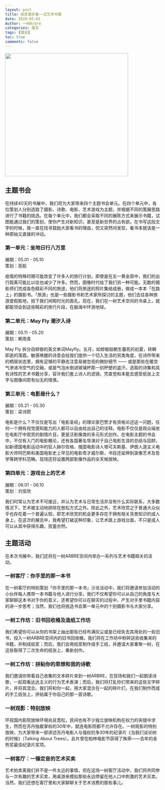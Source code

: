 ```yaml
---
layout: post
title: 纸浆爱好者——泛艺术书展
date: 2020-05-01
Author: 一树Arbre
categories: 展览
tags: [展览]
toc: true
comments: false
--- 
```


<img src="https://s2.loli.net/2022/09/02/e52b9SXg7FOCkwc.jpg" width="400px" />


## 主题书会

在持续40天的书展中，我们将为大家带来四个主题书会单元。在四个单元中，各位策划人分别选取了摄影、诗歌、电影、艺术游戏为主题，并根据不同的策展思路进行了书籍的挑选。在每个单元中，我们都会采取不同的展陈方式来展示书籍，试图能通过我们的策划，使你产生对新知识，甚至是新世界的占有欲。在书写这段文字的时候，我一直在找寻鼓励大家看书的理由，但又突然间发现，看书本就该是一种原始又直接的冲动。

### 第一单元：坐地日行八万里

展期：05.01 - 05.10  
策划：高航

疫情的特殊时期可能改变了许多人的旅行计划，即使是在五一黄金周中，我们的出行距离可能比以往也减少了许多。然而，图像时代给了我们另一种可能。无数的摄影师们完成各色精彩不同的旅途，他们将旅途的照片集结成册，做成一本本「在路上」的摄影书。「旅游」也是一些摄影书和艺术家所探讨的主题，他们去往各种旅游度假胜地，拍下我们闲暇时光的面孔。现在，我们在一树艺术空间的书桌上，就都能领会到这些精彩的旅行片段，在脑海中环游地球。

### 第二单元：May Fly 潮汐入诗

展期：05.11 - 05.20  
策划：赖雨青

May Fly 拆分自蜉蝣的英文单词Mayfly。五月，如蜉蝣般朝生暮死的初夏，转瞬即逝的落霞。敏感唤醒的诗意会给我们提供一个切入生活的另类角度，在诗所带来的栖居状态里，拥有足够的平静去注意易被忽视的微妙细节 —— 或是那些在暖空气渗进冷空气的交融，或是气泡水倒进玻璃杯那一刻杯壁的盗汗。选取的诗集和具有诗性的艺术书籍分享，容许我们套上诗人的滤镜，凭直觉和本能去感受纸张上文字与图像间若有似无的情愫。

### 第三单元：电影是什么？

展期：05.21 - 05.30  
策划：梁诗蔚

电影是什么？不仅仅是写出「电影圣经」的理论家巴赞才有资格论述这一问题，任何一个拥有视觉感知能力的人都可以自由给出自己的诠释。电影不仅仅是观众端坐在电影厅中观赏的剧情片目，更是泛影像类的多元形式创作。在电影主题的书会中，不仅有入门的电影概论，还有各国著名导演对于自己电影生涯的总结与回顾，如新德国电影运动中的狂人赫尔佐格、俄国电影诗人塔可夫斯基、伊朗人道主义电影大师阿巴斯和美国电影史上罕见的电影奇才威尔斯，书目还延伸到录像艺术及哲学等跨学科范畴。现场还将设置两部影像作品的全天候放映。

### 第四单元：游戏台上的艺术

展期：06.01 - 06.10  
策划：刘佳欣

我们时常认为艺术不可接近，并认为艺术与日常生活并没有什么实际联系，大多数情况下，艺术被主动地排除在放松方式之外。除此之外，艺术欣赏之于普通大众似乎也存在着一个普遍认知，即艺术欣赏的机会更多存在于拥有相关背景知识的成人身上。在这次的展览中，我希望打破这种印象，让艺术跳上游戏台面，不只是成人可以从其中获得乐趣，孩童亦然。

## 主题活动

在本次书展中，我们还将在一树ARBRE空间内举办一系列与艺术书籍相关的活动。



### 一树客厅：你手里的那一本书

在一树客厅的特别策划「你手里的那一本书」沙龙活动中，我们将邀请参加活动的小伙伴每人携带一本书籍与他人进行分享。我们不仅希望你可以从自己的角度与大家聊聊这本书对于你的意义，还希望你可以在聊天的过程中，产生对手里书籍内容的进一步思考；当然，我们也将挑选书会第一单元中的个别摄影书与大家分享。


### 一树工作坊：旧书回收桶及造纸工作坊

我们希望你可以从你的书架上抽出那些已经布满灰尘或是已经失去其用处的一些旧书，投入一树ARBRE空间内的旧书回收桶，我们将在工作坊中粉碎这些收集来的书籍，并制成纸浆；而后，我们会用纸浆制作成手工纸，并邀请大家重聚一树，在这些取得了二次生命的纸张上，重新创作。

### 一树工作坊：拼贴你的思想和我的诗歌

我们邀请你带着自己收集的文本碎片来到一树ARBRE，在现场和我们一起朗读诗歌，一起观看达达主义的行为艺术表演；而后，我们将打乱你们带来的这些文字碎片，并将其混合。我们将和你一起，用大家混合在一起的碎片们，在我们制作而成的手工纸张上，拼贴属于你自己的那一首诗歌。

### 一树观影：特别放映

环视国内影院放映环境尚且宽松，民间也有不少独立放映机构在权力的夹缝中求生，然而在苏丹独裁掌权的30年中，就连电影院都不允许存在。一树观影的特别放映，为大家带来一部讲述苏丹电影人与强权抗争30年的纪录片《当我们谈论树的时候》（Talking About Trees）。此片曾在柏林电影节获得了殊荣——去年的金熊奖最佳纪录片奖项。

### 一树客厅：一锤定音的艺术买卖

艺术拍卖离我们并不是一件太近的事情，但在这场一树客厅活动中，我们将共同参与一次有趣的艺术买卖，用桌游来模拟那些永远停留在他人口中刺激的艺术买卖。当然，我们还想在客厅里和大家聊聊关于艺术消费的那些事儿。
